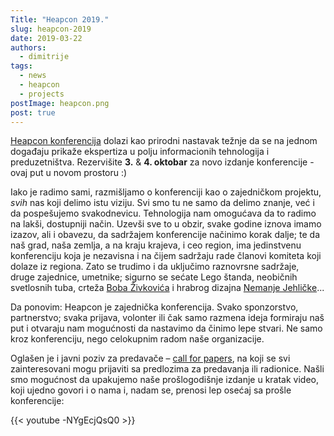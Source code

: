 ```yaml
---
Title: "Heapcon 2019."
slug: heapcon-2019
date: 2019-03-22
authors:
  - dimitrije
tags:
  - news
  - heapcon
  - projects
postImage: heapcon.png
post: true
---
```


[Heapcon konferencija](https://heapcon.io) dolazi kao prirodni nastavak težnje da se na jednom događaju prikaže ekspertiza u polju informacionih tehnologija i preduzetništva. Rezervišite **3.** & **4. oktobar** za novo izdanje konferencije - ovaj put u novom prostoru :)

<!--more-->

Iako je radimo sami, razmišljamo o konferenciji kao o zajedničkom projektu, _svih_ nas koji delimo istu viziju. Svi smo tu ne samo da delimo znanje, već i da pospešujemo svakodnevicu. Tehnologija nam omogućava da to radimo na lakši, dostupniji način. Uzevši sve to u obzir, svake godine iznova imamo izazov, ali i obavezu, da sadržajem konferencije načinimo korak dalje; te da naš grad, naša zemlja, a na kraju krajeva, i ceo region, ima jedinstvenu konferenciju koja je nezavisna i na čijem sadržaju rade članovi komiteta koji dolaze iz regiona. Zato se trudimo i da uključimo raznovrsne sadržaje, druge zajednice, umetnike; sigurno se sećate Lego štanda, neobičnih svetlosnih tuba, crteža [Boba Živkovića](http://bobzivkovic.com) i hrabrog dizajna [Nemanje Jehličke](https://medium.com/voxxed-days-belgrade-2017/voxxed-days-belgrade-new-visual-identity-4058b431dd72)...

Da ponovim: Heapcon je zajednička konferencija. Svako sponzorstvo, partnerstvo; svaka prijava, volonter ili čak samo razmena ideja formiraju naš put i otvaraju nam mogućnosti da nastavimo da činimo lepe stvari. Ne samo kroz konferenciju, nego celokupnim radom naše organizacije.

Oglašen je i javni poziv za predavače – [​call for papers](https://heapcon.io/call-for-papers/)​, na koji se svi zainteresovani mogu prijaviti sa predlozima za predavanja ili radionice. Našli smo mogućnost da upakujemo naše prošlogodišnje izdanje u kratak video, koji ujedno govori i o nama i, nadam se, prenosi lep osećaj sa prošle konferencije:

{{< youtube -NYgEcjQsQ0 >}}
